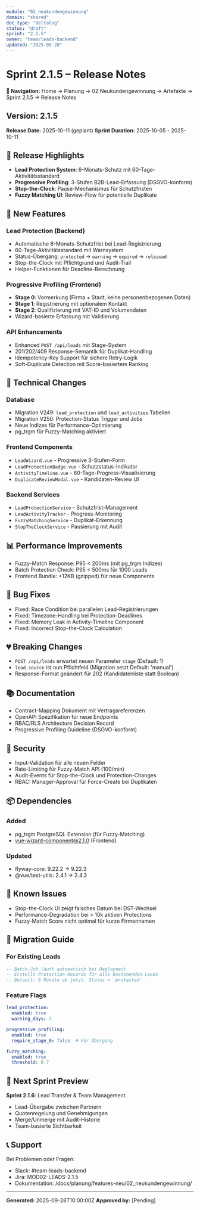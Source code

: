```yaml
---
module: "02_neukundengewinnung"
domain: "shared"
doc_type: "deltalog"
status: "draft"
sprint: "2.1.5"
owner: "team/leads-backend"
updated: "2025-09-28"
---
```


# Sprint 2.1.5 – Release Notes

**📍 Navigation:** Home → Planung → 02 Neukundengewinnung → Artefakte → Sprint 2.1.5 → Release Notes

## Version: 2.1.5
**Release Date:** 2025-10-11 (geplant)
**Sprint Duration:** 2025-10-05 - 2025-10-11

## 🎯 Release Highlights

- **Lead Protection System**: 6-Monats-Schutz mit 60-Tage-Aktivitätsstandard
- **Progressive Profiling**: 3-Stufen B2B-Lead-Erfassung (DSGVO-konform)
- **Stop-the-Clock**: Pause-Mechanismus für Schutzfristen
- **Fuzzy Matching UI**: Review-Flow für potentielle Duplikate

## 🚀 New Features

### Lead Protection (Backend)
- Automatische 6-Monats-Schutzfrist bei Lead-Registrierung
- 60-Tage-Aktivitätsstandard mit Warnsystem
- Status-Übergang: `protected` → `warning` → `expired` → `released`
- Stop-the-Clock mit Pflichtgrund und Audit-Trail
- Helper-Funktionen für Deadline-Berechnung

### Progressive Profiling (Frontend)
- **Stage 0**: Vormerkung (Firma + Stadt, keine personenbezogenen Daten)
- **Stage 1**: Registrierung mit optionalem Kontakt
- **Stage 2**: Qualifizierung mit VAT-ID und Volumendaten
- Wizard-basierte Erfassung mit Validierung

### API Enhancements
- Enhanced `POST /api/leads` mit Stage-System
- 201/202/409 Response-Semantik für Duplikat-Handling
- Idempotency-Key Support für sichere Retry-Logik
- Soft-Duplicate Detection mit Score-basiertem Ranking

## 🔧 Technical Changes

### Database
- Migration V249: `lead_protection` und `lead_activities` Tabellen
- Migration V250: Protection-Status Trigger und Jobs
- Neue Indizes für Performance-Optimierung
- pg_trgm für Fuzzy-Matching aktiviert

### Frontend Components
- `LeadWizard.vue` - Progressive 3-Stufen-Form
- `LeadProtectionBadge.vue` - Schutzstatus-Indikator
- `ActivityTimeline.vue` - 60-Tage-Progress-Visualisierung
- `DuplicateReviewModal.vue` - Kandidaten-Review UI

### Backend Services
- `LeadProtectionService` - Schutzfrist-Management
- `LeadActivityTracker` - Progress-Monitoring
- `FuzzyMatchingService` - Duplikat-Erkennung
- `StopTheClockService` - Pausierung mit Audit

## 📊 Performance Improvements

- Fuzzy-Match Response: P95 < 200ms (mit pg_trgm Indizes)
- Batch Protection Check: P95 < 500ms für 1000 Leads
- Frontend Bundle: +12KB (gzipped) für neue Components

## 🐛 Bug Fixes

- Fixed: Race Condition bei parallelen Lead-Registrierungen
- Fixed: Timezone-Handling bei Protection-Deadlines
- Fixed: Memory Leak in Activity-Timeline Component
- Fixed: Incorrect Stop-the-Clock Calculation

## 💔 Breaking Changes

- `POST /api/leads` erwartet neuen Parameter `stage` (Default: 1)
- `lead.source` ist nun Pflichtfeld (Migration setzt Default: 'manual')
- Response-Format geändert für 202 (Kandidatenliste statt Boolean)

## 📚 Documentation

- Contract-Mapping Dokument mit Vertragsreferenzen
- OpenAPI Spezifikation für neue Endpoints
- RBAC/RLS Architecture Decision Record
- Progressive Profiling Guideline (DSGVO-konform)

## 🔐 Security

- Input-Validation für alle neuen Felder
- Rate-Limiting für Fuzzy-Match API (100/min)
- Audit-Events für Stop-the-Clock und Protection-Changes
- RBAC: Manager-Approval für Force-Create bei Duplikaten

## 📦 Dependencies

### Added
- pg_trgm PostgreSQL Extension (für Fuzzy-Matching)
- vue-wizard-component@2.1.0 (Frontend)

### Updated
- flyway-core: 9.22.2 → 9.22.3
- @vue/test-utils: 2.4.1 → 2.4.3

## 🚧 Known Issues

- Stop-the-Clock UI zeigt falsches Datum bei DST-Wechsel
- Performance-Degradation bei > 10k aktiven Protections
- Fuzzy-Match Score nicht optimal für kurze Firmennamen

## 📝 Migration Guide

### For Existing Leads
```sql
-- Batch-Job läuft automatisch bei Deployment
-- Erstellt Protection-Records für alle bestehenden Leads
-- Default: 6 Monate ab jetzt, Status = 'protected'
```

### Feature Flags
```yaml
lead_protection:
  enabled: true
  warning_days: 7

progressive_profiling:
  enabled: true
  require_stage_0: false  # Für Übergang

fuzzy_matching:
  enabled: true
  threshold: 0.7
```

## 🎯 Next Sprint Preview

**Sprint 2.1.6**: Lead Transfer & Team Management
- Lead-Übergabe zwischen Partnern
- Quotenregelung und Genehmigungen
- Merge/Unmerge mit Audit-Historie
- Team-basierte Sichtbarkeit

## 📞 Support

Bei Problemen oder Fragen:
- Slack: #team-leads-backend
- Jira: MOD02-LEADS-2.1.5
- Dokumentation: /docs/planung/features-neu/02_neukundengewinnung/

---

**Generated:** 2025-09-28T10:00:00Z
**Approved by:** [Pending]